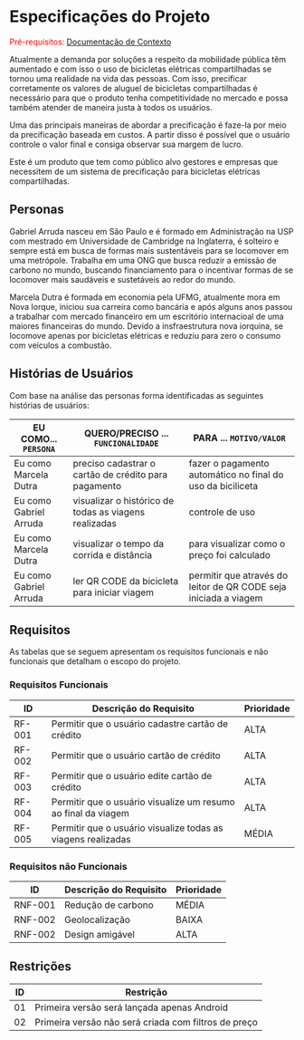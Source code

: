 # Especificações do Projeto

<span style="color:red">Pré-requisitos: <a href="1-Documentação de Contexto.md"> Documentação de Contexto</a></span>

Atualmente a demanda por soluções a respeito da mobilidade pública têm aumentado e com isso o uso de bicicletas elétricas compartilhadas se tornou uma realidade na vida das pessoas. Com isso, precificar corretamente os valores de aluguel de bicicletas compartilhadas é necessário para que o produto tenha competitividade no mercado e possa também atender de maneira justa à todos os usuários.

Uma das principais maneiras de abordar a precificação é faze-la por meio da precificação baseada em custos. A partir disso é possível que o usuário controle o valor final e consiga observar sua margem de lucro. 

Este é um produto que tem como público alvo gestores e empresas que necessitem de um sistema de precificação para bicicletas elétricas compartilhadas. 



## Personas

Gabriel Arruda nasceu em São Paulo e é formado em Administração na USP com mestrado em Universidade de Cambridge na Inglaterra, é solteiro e sempre está em busca de formas mais sustentáveis para se locomover em uma metrópole. Trabalha em uma ONG que busca reduzir a emissão de carbono no mundo, buscando financiamento para o incentivar formas de se locomover mais saudáveis e sustetáveis ao redor do mundo.

Marcela Dutra é formada em economia pela UFMG, atualmente mora em Nova Iorque, iniciou sua carreira como bancária e após alguns anos passou a trabalhar com mercado financeiro em um escritório internacioal de uma maiores financeiras do mundo. Devido a insfraestrutura nova iorquina, se locomove apenas por bicicletas elétricas e reduziu para zero o consumo com veículos a combustão.

## Histórias de Usuários

Com base na análise das personas forma identificadas as seguintes histórias de usuários:


|EU COMO... `PERSONA`           | QUERO/PRECISO ... `FUNCIONALIDADE`                      |PARA ... `MOTIVO/VALOR`                                         |
|-------------------------------|---------------------------------------------------------|----------------------------------------------------------------|
|Eu como Marcela Dutra          | preciso cadastrar o cartão de crédito para pagamento    |fazer o pagamento automático no final do uso da biciliceta      |
|Eu como Gabriel Arruda         | visualizar o histórico de todas as viagens realizadas   |controle de uso                                                 |
|Eu como Marcela Dutra          | visualizar o tempo da corrida e distância               |para visualizar como o preço foi calculado                      |
|Eu como Gabriel Arruda         | ler QR CODE da bicicleta para iniciar viagem            |permitir que através do leitor de QR CODE seja iniciada a viagem|


## Requisitos

As tabelas que se seguem apresentam os requisitos funcionais e não funcionais que detalham o escopo do projeto.

### Requisitos Funcionais

|ID    | Descrição do Requisito                                       | Prioridade |
|------|--------------------------------------------------------------|------------|
|RF-001| Permitir que o usuário cadastre cartão de crédito            |  ALTA      | 
|RF-002| Permitir que o usuário cartão de crédito                     |  ALTA      |
|RF-003| Permitir que o usuário edite cartão de crédito               |  ALTA      |
|RF-004| Permitir que o usuário visualize um resumo ao final da viagem|  ALTA      |
|RF-005| Permitir que o usuário visualize todas as viagens realizadas |  MÉDIA     |


### Requisitos não Funcionais

|ID     | Descrição do Requisito                             |Prioridade |
|-------|-------------------------------------------------------|--------|
|RNF-001| Redução de carbono                                    |  MÉDIA | 
|RNF-002| Geolocalização                                        |  BAIXA |
|RNF-002| Design amigável                                       |  ALTA  |

## Restrições

|ID| Restrição                                             |
|--|-------------------------------------------------------|
|01| Primeira versão será lançada apenas Android           |
|02| Primeira versão não será criada com filtros de preço  |

